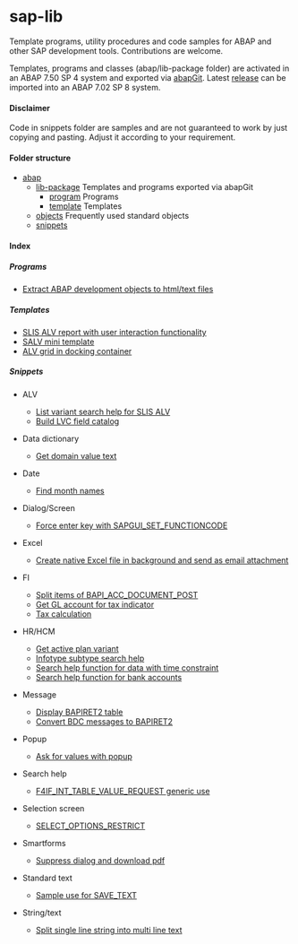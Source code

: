 # sap-lib
Template programs, utility procedures and code samples for ABAP and other SAP development tools. Contributions are welcome. 

Templates, programs and classes (abap/lib-package folder) are activated in an ABAP 7.50 SP 4 system and exported via [abapGit](https://github.com/larshp/abapGit). Latest [release](https://github.com/kkayacan/sap-lib/releases) can be imported into an ABAP 7.02 SP 8 system.

#### Disclaimer
Code in snippets folder are samples and are not guaranteed to work by just copying and pasting. Adjust it according to your requirement.

#### Folder structure
- [abap](abap/)
  - [lib-package](abap/lib-package/) Templates and programs exported via abapGit
    - [program](abap/lib-package/program/) Programs
    - [template](abap/lib-package/template/) Templates
  - [objects](abap/objects/) Frequently used standard objects
  - [snippets](abap/snippets/)

#### Index

##### Programs
- [Extract ABAP development objects to html/text files](abap/lib-package/program/ydtp_mass_download.prog.abap)
  
##### Templates
- [SLIS ALV report with user interaction functionality](abap/lib-package/template/yp_alv_template.prog.abap)
- [SALV mini template](abap/lib-package/template/yp_salv_mini.prog.abap)
- [ALV grid in docking container](abap/lib-package/template/yp_docking.prog.abap)

##### Snippets
- ALV
  - [List variant search help for SLIS ALV](abap/snippets/REUSE_ALV_VARIANT_F4.abap)
  - [Build LVC field catalog](abap/snippets/build-lvc-fieldcatalog.abap)
    
- Data dictionary
  - [Get domain value text](abap/snippets/get-domain-value-text.abap)
  
- Date
  - [Find month names](abap/snippets/MONTH_NAMES_GET.abap)
  
- Dialog/Screen
  - [Force enter key with SAPGUI_SET_FUNCTIONCODE](abap/snippets/SAPGUI_SET_FUNCTIONCODE.abap)
  
- Excel
  - [Create native Excel file in background and send as email attachment](abap/snippets/create-excel-bg-and-send-mail.abap)
  
- FI
  - [Split items of BAPI_ACC_DOCUMENT_POST](abap/snippets/BAPI_ACC_DOCUMENT_POST-split-items.abap)
  - [Get GL account for tax indicator](abap/snippets/FI_TAX_GET_TAX_ACCOUNTS.abap)
  - [Tax calculation](abap/snippets/tax-calculation.abap)
  
- HR/HCM
  - [Get active plan variant](abap/snippets/RH_GET_PLVAR.abap)
  - [Infotype subtype search help](abap/snippets/HR_F4_GET_SUBTYPE.abap)
  - [Search help function for data with time constraint](abap/snippets/HR_F4HELP_IN_INTERVAL.abap)
  - [Search help function for bank accounts](abap/snippets/HR_BANK_SEARCH.abap)

- Message
  - [Display BAPIRET2 table](abap/snippets/message-display.abap)
  - [Convert BDC messages to BAPIRET2](abap/snippets/CONVERT_BDCMSGCOLL_TO_BAPIRET2.abap)
  
- Popup
  - [Ask for values with popup](abap/snippets/POPUP_GET_VALUES.abap)

- Search help
  - [F4IF_INT_TABLE_VALUE_REQUEST generic use](abap/snippets/F4IF_INT_TABLE_VALUE_REQUEST.abap)

- Selection screen
  - [SELECT_OPTIONS_RESTRICT](abap/snippets/SELECT_OPTIONS_RESTRICT.abap)
  
- Smartforms
  - [Suppress dialog and download pdf](abap/snippets/suppress-smartforms-dialog-and-download-pdf.abap)
  
- Standard text
  - [Sample use for SAVE_TEXT](abap/snippets/SAVE_TEXT.abap)
  
- String/text
  - [Split single line string into multi line text](abap/snippets/RKD_WORD_WRAP.abap)